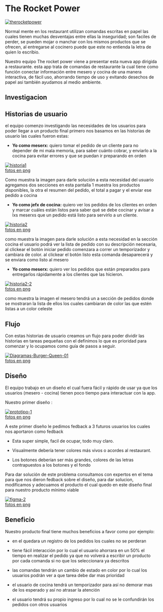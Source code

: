 # The Rocket Power
<a href="https://ibb.co/GJs4qTb"><img src="https://i.ibb.co/xsmtNHR/therocketpower.png" alt="therocketpower" border="0"></a>

Normal mente en los restaurant utilizan comandas escritas en papel las cuales tienen muchas desventajas entre ellas la inseguridad; son faciles de perder, se pueden mojar o manchar con los mismos productos que se ofrecen, al entregarse al cocinero puede que este no entienda la letra de quien lo escribio.

Nuestro equipo The rocket power viene a presentar esta nueva app dirigida a restaurante.
esta app trata de comandas de restaurante la cual tiene como función conectar información entre mesero y cocina de una manera interactiva, de fácil uso, ahorrando tiempo de uso y evitando desechos de papel asi también ayudamos al medio ambiente.


## Investigacion

## Historias de usuario
el equipo comenzo investigando las necesidades de los usuarios para poder  llegar a un producto final primero nos basamos en las historias de usuario las cuales fueron estas:

* **Yo como meserx:**  quiero tomar el pedido de un cliente para no depender de mi mala memoria, para saber cuánto cobrar, y enviarlo a la cocina para evitar errores y que se puedan ir preparando en orden

<a href="https://ibb.co/BLdjrjK"><img src="https://i.ibb.co/9nz2V23/historia1.png" alt="historia1" border="0"></a><br /><a target='_blank' href='https://es.imgbb.com/'>fotos en png</a><br />

Como muestra la imagen para darle solución a esta necesidad del usuario agregamos dos secciones en esta pantalla 1 muestra los productos disponibles, la otra el resumen del pedido, el total a pagar y el enviar ese pedido a cocina


 * **Yo como jefx de cocina:** quiero ver los pedidos de los clientes en orden y marcar cuáles están listos para saber qué se debe cocinar y avisar a lxs meserxs que un pedido está listo para servirlo a un cliente.

<a href="https://ibb.co/ZW5qkp1"><img src="https://i.ibb.co/Bqb0S5K/historia2.png" alt="historia2" border="0"></a><br /><a target='_blank' href='https://es.imgbb.com/'>fotos en png</a><br />

como muestra la imagen para darle solución a esta necesidad en la sección cocina el usuario podrá ver la lista de pedido con su descripción necesaria, al clickear el botón iniciar pedido comenzara a correr un temporizador y cambiara de color. al clickear el botón listo esta comanda desaparecerá y se enviara como listo al mesero 



* **Yo como meserx:** quiero ver los pedidos que están preparados para entregarlos rápidamente a los clientes que las hicieron.

<a href="https://ibb.co/pnbv3LJ"><img src="https://i.ibb.co/rvFGZw4/historia2-2.png" alt="historia2-2" border="0"></a><br /><a target='_blank' href='https://es.imgbb.com/'>fotos en png</a><br />

como muestra la imagen el mesero tendrá un a sección de pedidos donde se mostraran la lista de ellos los cuales cambiaran de color las que estén listas a un color celeste 

## Flujo

Con estas historias de usuario creamos un flujo para poder dividir las historias en tareas pequeñas con el definimos lo que es prioridad para comenzar y lo ocupamos como guía de pasos a seguir.

<a href="https://ibb.co/xHgfg9J"><img src="https://i.ibb.co/GTMtMYc/Diagramas-Burger-Queen-01.jpg" alt="Diagramas-Burger-Queen-01" border="0"></a><br /><a target='_blank' href='https://es.imgbb.com/'>fotos en png</a><br />


## Diseño

El equipo trabajo en un diseño el cual fuera fácil y rápido de usar ya que los usuarios (mesero - cocina) tienen poco tiempo para interactuar con la app.

Nuestro primer diseño :

<a href="https://imgbb.com/"><img src="https://i.ibb.co/8BGqvMh/prototipo-1.png" alt="prototipo-1" border="0"></a><br /><a target='_blank' href='https://es.imgbb.com/'>fotos en png</a><br />

A este primer diseño le pedimos fedback a 3 futuros usuarios los cuales nos aportaron como fedback 

* Esta super simple, facil de ocupar, todo muy claro.
 
*  Visualmente debería tener colores más vivos o acordes al restaurant.
 
*  Los botones deberían ser más grandes, colores de las letras 
 contrapuestos a los botones y el fondo

Para dar solución de este problema consultamos con expertos en el tema para que nos dieron fedback sobre el diseño, para dar solucion, modificamos y adecuamos el producto el cual quedo en este diseño final para nuestro producto mínimo viable

<a href="https://ibb.co/pR91G5C"><img src="https://i.ibb.co/xfR2PdV/figma-2.png" alt="figma-2" border="0"></a><br /><a target='_blank' href='https://es.imgbb.com/'>fotos en png</a><br />


## Beneficio
Nuestro producto final tiene muchos beneficios a favor como por ejemplo:
* en el quedara un registro de los pedidos los cuales no se perderan

* tiene fácil interacción por lo cual el usuario ahorrara en un 50% el tiempo en realizar el pedido ya que no volverá a escribir un producto por cada comanda si no que los seleccionara ya descritos

* las comandas tendrán un cambio de estado en color por lo cual los usuarios podrán ver a que tarea debe dar mas prioridad

* el usuario de cocina tendrá un temporizador para así no demorar mas de los esperado y así no atrasar la atención 

* el usuario tendrá su propio ingreso por lo cual no se le confundirán los pedidos con otros usuarios 